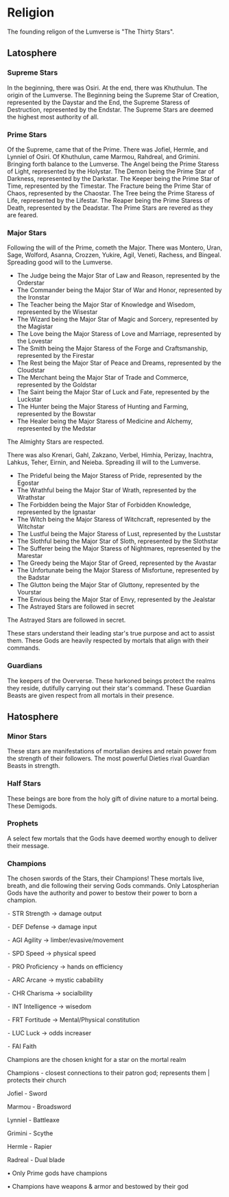 # Religion

The founding religon of the Lumverse is "The Thirty Stars".

## Latosphere
### Supreme Stars
In the beginning, there was Osiri. At the end, there was Khuthulun. The origin of the Lumverse. The Beginning being the Supreme Star of Creation, represented by the Daystar and the End, the Supreme Staress of Destruction, represented by the Endstar. The Supreme Stars are deemed the highest most authority of all.

### Prime Stars
Of the Supreme, came that of the Prime. There was Jofiel, Hermle, and Lynniel of Osiri. Of Khuthulun, came Marmou, Rahdreal, and Grimini. Bringing forth balance to the Lumverse. The Angel being the Prime Staress of Light, represented by the Holystar. The Demon being the Prime Star of Darkness, represented by the Darkstar. The Keeper being the Prime Star of Time, represented by the Timestar. The Fracture being the Prime Star of Chaos, represented by the Chaostar. The Tree being the Prime Staress of Life, represented by the Lifestar. The Reaper being the Prime Staress of Death, represented by the Deadstar. The Prime Stars are revered as they are feared.

### Major Stars
Following the will of the Prime, cometh the Major. There was Montero, Uran, Sage, Wolford, Asanna, Crozzen, Yukire, Agil, Veneti, Rachess, and Bingeal. Spreading good will to the Lumverse.

- The Judge being the Major Star of Law and Reason, represented by the Orderstar
- The Commander being the Major Star of War and Honor, represented by the Ironstar
- The Teacher being the Major Star of Knowledge and Wisedom, represented by the Wisestar
- The Wizard being the Major Star of Magic and Sorcery, represented by the Magistar
- The Love being the Major Staress of Love and Marriage, represented by the Lovestar
- The Smith being the Major Staress of the Forge and Craftsmanship, represented by the Firestar
- The Rest being the Major Star of Peace and Dreams, represented by the Cloudstar
- The Merchant being the Major Star of Trade and Commerce, represented by the Goldstar
- The Saint being the Major Star of Luck and Fate, represented by the Luckstar
- The Hunter being the Major Staress of Hunting and Farming, represented by the Bowstar
- The Healer being the Major Staress of Medicine and Alchemy, represented by the Medstar

The Almighty Stars are respected.

There was also Krenari, Gahl, Zakzano, Verbel, Himhia, Perizay, Inachtra, Lahkus, Teher, Eirnin, and Neieba. Spreading ill will to the Lumverse.

- The Prideful being the Major Staress of Pride, represented by the Egostar
- The Wrathful being the Major Star of Wrath, represented by the Wrathstar
- The Forbidden being the Major Star of Forbidden Knowledge, represented by the Ignastar
- The Witch being the Major Staress of Witchcraft, represented by the Witchstar
- The Lustful being the Major Staress of Lust, represented by the Luststar
- The Slothful being the Major Star of Sloth, represented by the Slothstar
- The Sufferer being the Major Staress of Nightmares, represented by the Marestar
- The Greedy being the Major Star of Greed, represented by the Avastar
- The Unfortunate being the Major Staress of Misfortune, represented by the Badstar
- The Glutton being the Major Star of Gluttony, represented by the Vourstar
- The Envious being the Major Star of Envy, represented by the Jealstar
- The Astrayed Stars are followed in secret

The Astrayed Stars are followed in secret.

These stars understand their leading star's true purpose and act to assist them. These Gods are heavily respected by mortals that align with their commands. 

### Guardians
The keepers of the Oververse. These harkoned beings protect the realms they reside, dutifully carrying out their star's command. These Guardian Beasts are given respect from all mortals in their presence.

## Hatosphere
### Minor Stars
These stars are manifestations of mortalian desires and retain power from the strength of their followers. The most powerful Dieties rival Guardian Beasts in strength.

### Half Stars
These beings are bore from the holy gift of divine nature to a mortal being. These Demigods.

### Prophets
A select few mortals that the Gods have deemed worthy enough to deliver their message. 

### Champions
The chosen swords of the Stars, their Champions! These mortals live, breath, and die following their serving Gods commands. Only Latospherian Gods have the authority and power to bestow their power to born a champion.

⁃ STR Strength -> damage output

⁃ DEF Defense -> damage input

⁃ AGI Agility -> limber/evasive/movement

⁃ SPD Speed -> physical speed

⁃ PRO Proficiency -> hands on efficiency

⁃ ARC Arcane -> mystic cabability

⁃ CHR Charisma -> socialbility

⁃ INT Intelligence -> wisedom

⁃ FRT Fortitude -> Mental/Physical constitution

⁃ LUC Luck -> odds increaser

⁃ FAI Faith

Champions are the chosen knight for a star on the mortal realm

Champions - closest connections to their patron god; represents them | protects their church

Jofiel - Sword

Marmou - Broadsword

Lynniel - Battleaxe

Grimini - Scythe

Hermle - Rapier

Radreal - Dual blade

• Only Prime gods have champions

• Champions have weapons & armor and bestowed by their god